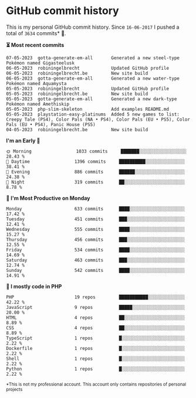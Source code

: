 # GitHub commit history
This is my personal GitHub commit history. Since <!--START_SECTION:first-commit-date-->`16-06-2017`<!--END_SECTION:first-commit-date--> I pushed a total of <!--START_SECTION:total-commit-count-->`3634`<!--END_SECTION:total-commit-count--> commits* 🎉.

<!--START_SECTION:most-recent-commits-->
**⏳ Most recent commits**
                                        
```text
07-05-2023  gotta-generate-em-all       Generated a new steel-type Pokémon named Gigasteelusk
06-05-2023  robiningelbrecht            Updated GitHub profile
06-05-2023  robiningelbrecht.be         New site build
06-05-2023  gotta-generate-em-all       Generated a new water-type Pokémon named Aquamysta
05-05-2023  robiningelbrecht            Updated GitHub profile
05-05-2023  robiningelbrecht.be         New site build
05-05-2023  gotta-generate-em-all       Generated a new dark-type Pokémon named Amethiskip
05-05-2023  php-slim-skeleton           Add examples README.md
05-05-2023  playstation-easy-platinums  Added 5 new games to list: Creepy Tale (PS4), Color Pals (NA • PS4), Color Pals (EU • PS5), Color Pals (EU • PS4), Panic House (PS5)
04-05-2023  robiningelbrecht.be         New site build
```
<!--END_SECTION:most-recent-commits-->  

<!--START_SECTION:commits-per-day-time-->
**I&#039;m an Early 🐤**

```text
🌞 Morning                 1033 commits     ███████░░░░░░░░░░░░░░░░░░   28.43 %
🌆 Daytime                 1396 commits     ██████████░░░░░░░░░░░░░░░   38.41 %
🌃 Evening                 886 commits      ██████░░░░░░░░░░░░░░░░░░░   24.38 %
🌙 Night                   319 commits      ██░░░░░░░░░░░░░░░░░░░░░░░   8.78 %
```
<!--END_SECTION:commits-per-day-time-->  

<!--START_SECTION:commits-per-weekday-->
**📅 I&#039;m Most Productive on Monday**

```text
Monday                    633 commits      ████░░░░░░░░░░░░░░░░░░░░░   17.42 %
Tuesday                   451 commits      ███░░░░░░░░░░░░░░░░░░░░░░   12.41 %
Wednesday                 555 commits      ████░░░░░░░░░░░░░░░░░░░░░   15.27 %
Thursday                  456 commits      ███░░░░░░░░░░░░░░░░░░░░░░   12.55 %
Friday                    534 commits      ████░░░░░░░░░░░░░░░░░░░░░   14.69 %
Saturday                  463 commits      ███░░░░░░░░░░░░░░░░░░░░░░   12.74 %
Sunday                    542 commits      ████░░░░░░░░░░░░░░░░░░░░░   14.91 %
```
<!--END_SECTION:commits-per-weekday-->  

<!--START_SECTION:repos-per-language-->
**💬 I mostly code in PHP**

```text
PHP                       19 repos         ███████████░░░░░░░░░░░░░░   42.22 %
JavaScript                9 repos          █████░░░░░░░░░░░░░░░░░░░░   20.00 %
HTML                      4 repos          ██░░░░░░░░░░░░░░░░░░░░░░░   8.89 %
CSS                       4 repos          ██░░░░░░░░░░░░░░░░░░░░░░░   8.89 %
TypeScript                1 repos          █░░░░░░░░░░░░░░░░░░░░░░░░   2.22 %
Dockerfile                1 repos          █░░░░░░░░░░░░░░░░░░░░░░░░   2.22 %
Shell                     1 repos          █░░░░░░░░░░░░░░░░░░░░░░░░   2.22 %
Python                    1 repos          █░░░░░░░░░░░░░░░░░░░░░░░░   2.22 %
```
<!--END_SECTION:repos-per-language-->  

<sub>*This is not my professional account. This account only contains repositories of personal projects</sub>
